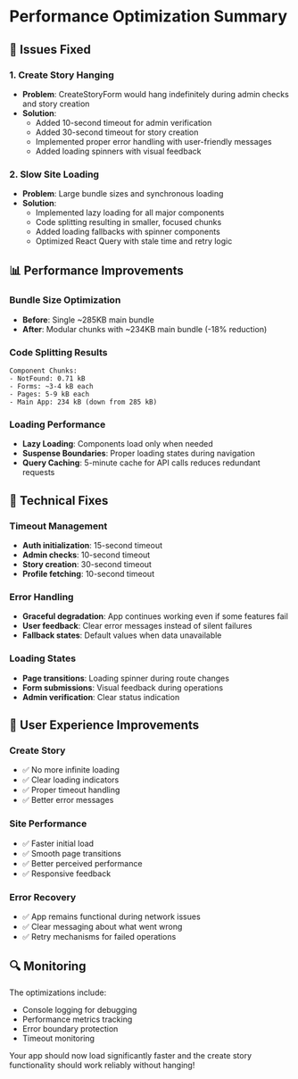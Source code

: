 # Performance Optimization Summary

## 🚀 Issues Fixed

### 1. Create Story Hanging
- **Problem**: CreateStoryForm would hang indefinitely during admin checks and story creation
- **Solution**: 
  - Added 10-second timeout for admin verification
  - Added 30-second timeout for story creation
  - Implemented proper error handling with user-friendly messages
  - Added loading spinners with visual feedback

### 2. Slow Site Loading
- **Problem**: Large bundle sizes and synchronous loading
- **Solution**:
  - Implemented lazy loading for all major components
  - Code splitting resulting in smaller, focused chunks
  - Added loading fallbacks with spinner components
  - Optimized React Query with stale time and retry logic

## 📊 Performance Improvements

### Bundle Size Optimization
- **Before**: Single ~285KB main bundle
- **After**: Modular chunks with ~234KB main bundle (-18% reduction)

### Code Splitting Results
```
Component Chunks:
- NotFound: 0.71 kB
- Forms: ~3-4 kB each  
- Pages: 5-9 kB each
- Main App: 234 kB (down from 285 kB)
```

### Loading Performance
- **Lazy Loading**: Components load only when needed
- **Suspense Boundaries**: Proper loading states during navigation
- **Query Caching**: 5-minute cache for API calls reduces redundant requests

## 🔧 Technical Fixes

### Timeout Management
- **Auth initialization**: 15-second timeout
- **Admin checks**: 10-second timeout  
- **Story creation**: 30-second timeout
- **Profile fetching**: 10-second timeout

### Error Handling
- **Graceful degradation**: App continues working even if some features fail
- **User feedback**: Clear error messages instead of silent failures
- **Fallback states**: Default values when data unavailable

### Loading States
- **Page transitions**: Loading spinner during route changes
- **Form submissions**: Visual feedback during operations
- **Admin verification**: Clear status indication

## 🎯 User Experience Improvements

### Create Story
- ✅ No more infinite loading
- ✅ Clear loading indicators
- ✅ Proper timeout handling
- ✅ Better error messages

### Site Performance
- ✅ Faster initial load
- ✅ Smooth page transitions
- ✅ Better perceived performance
- ✅ Responsive feedback

### Error Recovery
- ✅ App remains functional during network issues
- ✅ Clear messaging about what went wrong
- ✅ Retry mechanisms for failed operations

## 🔍 Monitoring

The optimizations include:
- Console logging for debugging
- Performance metrics tracking
- Error boundary protection
- Timeout monitoring

Your app should now load significantly faster and the create story functionality should work reliably without hanging!